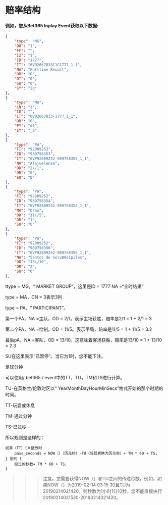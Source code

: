 # 赔率结构
#### 例如，您从Bet365 Inplay Event获取以下数据:
```json
{
    "type": "MG",
    "DO": "1",
    "FF": "",
    "I2": "1",
    "ID": "1777",
    "IT": "6V92667833C1G1777_1_1",
    "NA": "Fulltime Result",
    "OR": "0",
    "OT": "0",
    "SU": "0",
    "SY": "ig"
},
{
    "type": "MA",
    "CN": "3",
    "ID": "",
    "IT": "6V92667833-1777_1_1",
    "OR": "0",
    "PY": "dl",
    "SY": "_a"
},
{
    "type": "PA",
    "FI": "92809252",
    "ID": "989758353",
    "IT": "6VP92809252-989758353_1_1",
    "NA": "Alajuelense",
    "OD": "2\/1",
    "OR": "0",
    "SU": "0"
},
{
    "type": "PA",
    "FI": "92809252",
    "ID": "989758354",
    "IT": "6VP92809252-989758354_1_1",
    "NA": "Draw",
    "OD": "11\/5",
    "OR": "1",
    "SU": "0"
},
{
    "type": "PA",
    "FI": "92809252",
    "ID": "989758356",
    "IT": "6VP92809252-989758356_1_1",
    "NA": "Santos de Gu\u00e1piles",
    "OD": "13\/10",
    "OR": "2",
    "SU": "0"
},
````
ttype = MG，“ MARKET GROUP”，这里是ID = 1777 NA =“全时结果”

type = MA，CN = 3表示3列

type = PA，“ PARTICIPANT”。

第一个PA，NA =主队，OD = 2/1。表示主场获胜，赔率是2/1 = 1 + 2/1 = 3

第二个PA，NA =绘制，OD = 11/5。表示平局，赔率是11/5 = 1 + 11/5 = 3.2

最后pA，NA =客队，OD = 13/10。这意味着客场获胜，赔率是13/10 = 1 + 13/10 = 2.3

SU在这里表示“已暂停”。当它为1时，您不能下注。

足球分钟

可以使用/ bet365 / event中的TT，TU，TM和TS进行计算。

TU-在英格兰/伦敦时区以“ YearMonthDayHourMinSecs”格式开始的那个时期的时间。

TT-玩耍或休息

TM-通过分钟

TS-已过秒

所以规则是这样的：

```
如果（TT）{＃播放时
    pass_seconds = NOW（）（历元秒）-TU（将其转换为历元秒）+ TM * 60 + TS;
} 别的 {
    经过的秒数= TM * 60 + TS;
}
```
>>> 注意，您需要获得NOW（）和TU之间的传递秒数。例如，如果NOW（）为2019-02-14 03:15:30且TU为20190214021420，则秒数为1小时1分10秒。您不能直接执行20190214031530-20190214021420。